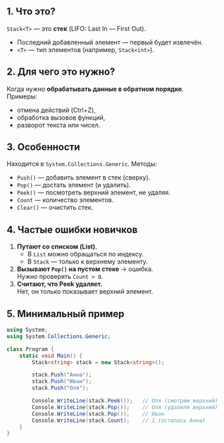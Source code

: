 ## 1. Что это?

`Stack<T>` — это **стек** (LIFO: Last In — First Out).
- Последний добавленный элемент — первый будет извлечён.
- `<T>` — тип элементов (например, `Stack<int>`).
## 2. Для чего это нужно?
Когда нужно **обрабатывать данные в обратном порядке**.  
Примеры:
- отмена действий (Ctrl+Z),
- обработка вызовов функций,
- разворот текста или чисел.
## 3. Особенности
Находится в `System.Collections.Generic`.
Методы:
- `Push()` — добавить элемент в стек (сверху).
- `Pop()` — достать элемент (и удалить).
- `Peek()` — посмотреть верхний элемент, не удаляя.
- `Count` — количество элементов.
- `Clear()` — очистить стек.
## 4. Частые ошибки новичков
1. **Путают со списком (List).**
    - В `List` можно обращаться по индексу.
    - В `Stack` — только к верхнему элементу.
2. **Вызывают `Pop()` на пустом стеке** → ошибка.  
    Нужно проверять `Count > 0`.
3. **Считают, что Peek удаляет.**  
    Нет, он только показывает верхний элемент.

## 5. Минимальный пример

```csharp
using System;
using System.Collections.Generic;

class Program {
    static void Main() {
        Stack<string> stack = new Stack<string>();

        stack.Push("Анна");
        stack.Push("Иван");
        stack.Push("Оля");

        Console.WriteLine(stack.Peek());   // Оля (смотрим верхний)
        Console.WriteLine(stack.Pop());    // Оля (удалили верхний)
        Console.WriteLine(stack.Pop());    // Иван
        Console.WriteLine(stack.Count);    // 1 (осталась Анна)
    }
}
```